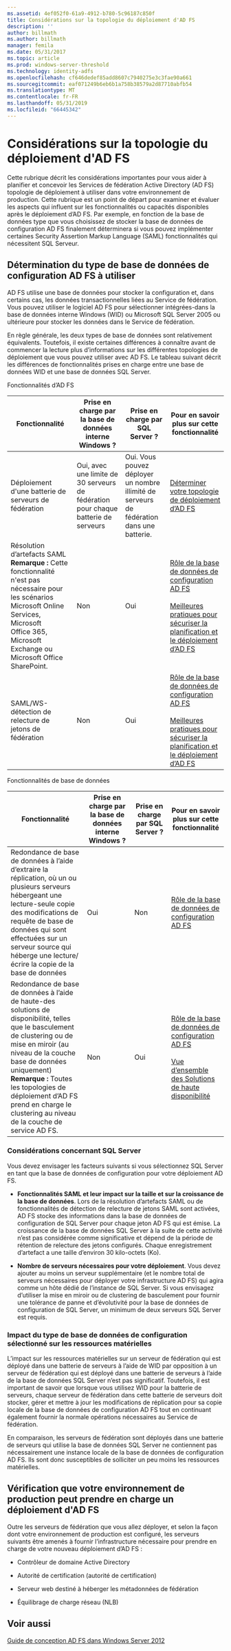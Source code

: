 ```yaml
---
ms.assetid: 4ef052f0-61a9-4912-b780-5c96187c850f
title: Considérations sur la topologie du déploiement d'AD FS
description: ''
author: billmath
ms.author: billmath
manager: femila
ms.date: 05/31/2017
ms.topic: article
ms.prod: windows-server-threshold
ms.technology: identity-adfs
ms.openlocfilehash: cf646dedef85add8607c7940275e3c3fae90a661
ms.sourcegitcommit: eaf071249b6eb6b1a758b38579a2d87710abfb54
ms.translationtype: MT
ms.contentlocale: fr-FR
ms.lasthandoff: 05/31/2019
ms.locfileid: "66445342"
---
```

# <a name="ad-fs-deployment-topology-considerations"></a>Considérations sur la topologie du déploiement d'AD FS

Cette rubrique décrit les considérations importantes pour vous aider à planifier et concevoir les Services de fédération Active Directory \(AD FS\) topologie de déploiement à utiliser dans votre environnement de production. Cette rubrique est un point de départ pour examiner et évaluer les aspects qui influent sur les fonctionnalités ou capacités disponibles après le déploiement d’AD FS. Par exemple, en fonction de la base de données type que vous choisissez de stocker la base de données de configuration AD FS finalement déterminera si vous pouvez implémenter certaines Security Assertion Markup Language \(SAML\) fonctionnalités qui nécessitent SQL Serveur.  

## <a name="determining-which-type-of-ad-fs-configuration-database-to-use"></a>Détermination du type de base de données de configuration AD FS à utiliser  
AD FS utilise une base de données pour stocker la configuration et, dans certains cas, les données transactionnelles liées au Service de fédération. Vous pouvez utiliser le logiciel AD FS pour sélectionner intégrées\-dans la base de données interne Windows \(WID\) ou Microsoft SQL Server 2005 ou ultérieure pour stocker les données dans le Service de fédération.  

En règle générale, les deux types de base de données sont relativement équivalents. Toutefois, il existe certaines différences à connaître avant de commencer la lecture plus d’informations sur les différentes topologies de déploiement que vous pouvez utiliser avec AD FS. Le tableau suivant décrit les différences de fonctionnalités prises en charge entre une base de données WID et une base de données SQL Server.  

Fonctionnalités d’AD FS  

|Fonctionnalité|Prise en charge par la base de données interne Windows ?|Prise en charge par SQL Server ?|Pour en savoir plus sur cette fonctionnalité|  
|-----------|---------------------|----------------------------|---------------------------------------|  
|Déploiement d'une batterie de serveurs de fédération|Oui, avec une limite de 30 serveurs de fédération pour chaque batterie de serveurs|Oui. Vous pouvez déployer un nombre illimité de serveurs de fédération dans une batterie.|[Déterminer votre topologie de déploiement d’AD FS](Determine-Your-AD-FS-Deployment-Topology.md)|  
|Résolution d’artefacts SAML **Remarque :** Cette fonctionnalité n'est pas nécessaire pour les scénarios Microsoft Online Services, Microsoft Office 365, Microsoft Exchange ou Microsoft Office SharePoint.|Non|Oui|[Rôle de la base de données de configuration AD FS](../../ad-fs/technical-reference/The-Role-of-the-AD-FS-Configuration-Database.md)<br /><br />[Meilleures pratiques pour sécuriser la planification et le déploiement d’AD FS](Best-Practices-for-Secure-Planning-and-Deployment-of-AD-FS.md)|  
|SAML\/WS\-détection de relecture de jetons de fédération|Non|Oui|[Rôle de la base de données de configuration AD FS](../../ad-fs/technical-reference/The-Role-of-the-AD-FS-Configuration-Database.md)<br /><br />[Meilleures pratiques pour sécuriser la planification et le déploiement d’AD FS](Best-Practices-for-Secure-Planning-and-Deployment-of-AD-FS.md)|  

Fonctionnalités de base de données  

|Fonctionnalité|Prise en charge par la base de données interne Windows ?|Prise en charge par SQL Server ?|Pour en savoir plus sur cette fonctionnalité|  
|-----------|---------------------|----------------------------|---------------------------------------|  
|Redondance de base de données à l’aide d’extraire la réplication, où un ou plusieurs serveurs hébergeant une lecture\-seule copie des modifications de requête de base de données qui sont effectuées sur un serveur source qui héberge une lecture\/écrire la copie de la base de données|Oui|Non|[Rôle de la base de données de configuration AD FS](../../ad-fs/technical-reference/The-Role-of-the-AD-FS-Configuration-Database.md)|  
|Redondance de base de données à l’aide de haute\-des solutions de disponibilité, telles que le basculement de clustering ou de mise en miroir \(au niveau de la couche base de données uniquement\) **Remarque :** Toutes les topologies de déploiement d’AD FS prend en charge le clustering au niveau de la couche de service AD FS.|Non|Oui|[Rôle de la base de données de configuration AD FS](../../ad-fs/technical-reference/The-Role-of-the-AD-FS-Configuration-Database.md)<br /><br />[Vue d’ensemble des Solutions de haute disponibilité](https://go.microsoft.com/fwlink/?LinkId=179853)|  

### <a name="sql-server-considerations"></a>Considérations concernant SQL Server  
Vous devez envisager les facteurs suivants si vous sélectionnez SQL Server en tant que la base de données de configuration pour votre déploiement AD FS.  

-   **Fonctionnalités SAML et leur impact sur la taille et sur la croissance de la base de données**. Lors de la résolution d’artefacts SAML ou de fonctionnalités de détection de relecture de jetons SAML sont activées, AD FS stocke des informations dans la base de données de configuration de SQL Server pour chaque jeton AD FS qui est émise. La croissance de la base de données SQL Server à la suite de cette activité n’est pas considérée comme significative et dépend de la période de rétention de relecture des jetons configurés. Chaque enregistrement d’artefact a une taille d’environ 30 kilo-octets \(Ko\).  

-   **Nombre de serveurs nécessaires pour votre déploiement**. Vous devez ajouter au moins un serveur supplémentaire \(et le nombre total de serveurs nécessaires pour déployer votre infrastructure AD FS\) qui agira comme un hôte dédié de l’instance de SQL Server. Si vous envisagez d’utiliser la mise en miroir ou de clustering de basculement pour fournir une tolérance de panne et d’évolutivité pour la base de données de configuration de SQL Server, un minimum de deux serveurs SQL Server est requis.  

### <a name="how-the-configuration-database-type-you-select-may-impact-hardware-resources"></a>Impact du type de base de données de configuration sélectionné sur les ressources matérielles  
L’impact sur les ressources matérielles sur un serveur de fédération qui est déployé dans une batterie de serveurs à l’aide de WID par opposition à un serveur de fédération qui est déployé dans une batterie de serveurs à l’aide de la base de données SQL Server n’est pas significatif. Toutefois, il est important de savoir que lorsque vous utilisez WID pour la batterie de serveurs, chaque serveur de fédération dans cette batterie de serveurs doit stocker, gérer et mettre à jour les modifications de réplication pour sa copie locale de la base de données de configuration AD FS tout en continuant également fournir la normale opérations nécessaires au Service de fédération.  

En comparaison, les serveurs de fédération sont déployés dans une batterie de serveurs qui utilise la base de données SQL Server ne contiennent pas nécessairement une instance locale de la base de données de configuration AD FS. Ils sont donc susceptibles de solliciter un peu moins les ressources matérielles.  

## <a name="verifying-that-your-production-environment-can-support-an-ad-fs-deployment"></a>Vérification que votre environnement de production peut prendre en charge un déploiement d'AD FS  
Outre les serveurs de fédération que vous allez déployer, et selon la façon dont votre environnement de production est configuré, les serveurs suivants être amenés à fournir l’infrastructure nécessaire pour prendre en charge de votre nouveau déploiement d’AD FS :  

-   Contrôleur de domaine Active Directory  

-   Autorité de certification \(autorité de certification\)  

-   Serveur web destiné à héberger les métadonnées de fédération  

-   Équilibrage de charge réseau \(NLB\)  

## <a name="see-also"></a>Voir aussi
[Guide de conception AD FS dans Windows Server 2012](AD-FS-Design-Guide-in-Windows-Server-2012.md)
